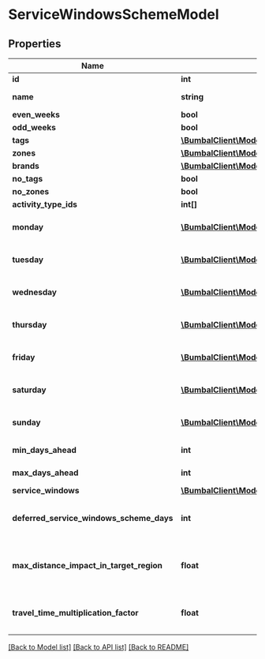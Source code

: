 # ServiceWindowsSchemeModel

## Properties
Name | Type | Description | Notes
------------ | ------------- | ------------- | -------------
**id** | **int** | Unique ID | [optional] 
**name** | **string** | Service windows scheme name | [optional] 
**even_weeks** | **bool** | even weeks | [optional] 
**odd_weeks** | **bool** | odd weeks | [optional] 
**tags** | [**\BumbalClient\Model\TagModel[]**](TagModel.md) |  | [optional] 
**zones** | [**\BumbalClient\Model\ZoneModel[]**](ZoneModel.md) |  | [optional] 
**brands** | [**\BumbalClient\Model\BrandModel[]**](BrandModel.md) |  | [optional] 
**no_tags** | **bool** | No tags boolean value | [optional] 
**no_zones** | **bool** | No zones boolean value | [optional] 
**activity_type_ids** | **int[]** | Activity type ids | [optional] 
**monday** | [**\BumbalClient\Model\ServiceWindowDayModel**](ServiceWindowDayModel.md) | ServiceWindowDayModel containing the cut off information | [optional] 
**tuesday** | [**\BumbalClient\Model\ServiceWindowDayModel**](ServiceWindowDayModel.md) | ServiceWindowDayModel containing the cut off information | [optional] 
**wednesday** | [**\BumbalClient\Model\ServiceWindowDayModel**](ServiceWindowDayModel.md) | ServiceWindowDayModel containing the cut off information | [optional] 
**thursday** | [**\BumbalClient\Model\ServiceWindowDayModel**](ServiceWindowDayModel.md) | ServiceWindowDayModel containing the cut off information | [optional] 
**friday** | [**\BumbalClient\Model\ServiceWindowDayModel**](ServiceWindowDayModel.md) | ServiceWindowDayModel containing the cut off information | [optional] 
**saturday** | [**\BumbalClient\Model\ServiceWindowDayModel**](ServiceWindowDayModel.md) | ServiceWindowDayModel containing the cut off information | [optional] 
**sunday** | [**\BumbalClient\Model\ServiceWindowDayModel**](ServiceWindowDayModel.md) | ServiceWindowDayModel containing the cut off information | [optional] 
**min_days_ahead** | **int** | Number of min. days ahead | [optional] 
**max_days_ahead** | **int** | Number of max. days ahead | [optional] 
**service_windows** | [**\BumbalClient\Model\ServiceWindowModel[]**](ServiceWindowModel.md) |  | [optional] 
**deferred_service_windows_scheme_days** | **int** | Deferred service windows scheme days (when null, will take the value from settings) | [optional] 
**max_distance_impact_in_target_region** | **float** | Maximum distance impact (meters) in target region (when null, will take the value from settings) | [optional] 
**travel_time_multiplication_factor** | **float** | Travel time multiplication factor (when null, will take the value from settings) | [optional] 

[[Back to Model list]](../README.md#documentation-for-models) [[Back to API list]](../README.md#documentation-for-api-endpoints) [[Back to README]](../README.md)


